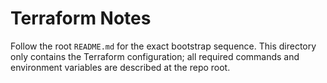 # Terraform Notes

Follow the root `README.md` for the exact bootstrap sequence. This directory only contains the Terraform configuration; all required commands and environment variables are described at the repo root.

